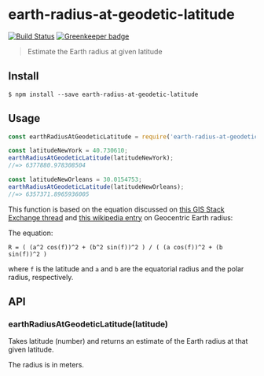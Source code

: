 # earth-radius-at-geodetic-latitude

[![Build Status](https://travis-ci.org/dbrockman/earth-radius-at-geodetic-latitude.svg?branch=master)](https://travis-ci.org/dbrockman/earth-radius-at-geodetic-latitude)
[![Greenkeeper badge](https://badges.greenkeeper.io/dbrockman/earth-radius-at-geodetic-latitude.svg)](https://greenkeeper.io/)

> Estimate the Earth radius at given latitude


## Install

```
$ npm install --save earth-radius-at-geodetic-latitude
```


## Usage

```js
const earthRadiusAtGeodeticLatitude = require('earth-radius-at-geodetic-latitude');

const latitudeNewYork = 40.730610;
earthRadiusAtGeodeticLatitude(latitudeNewYork);
//=> 6377880.978308504

const latitudeNewOrleans = 30.0154753;
earthRadiusAtGeodeticLatitude(latitudeNewOrleans);
//=> 6357371.8965936005
```


This function is based on the equation discussed on [this GIS Stack Exchange thread](http://gis.stackexchange.com/questions/20200) and [this wikipedia entry](http://en.wikipedia.org/wiki/Earth_radius#Geocentric_radius) on Geocentric Earth radius:

The equation:
```
R = ( (a^2 cos(f))^2 + (b^2 sin(f))^2 ) / ( (a cos(f))^2 + (b sin(f))^2 )
```
where `f` is the latitude and `a` and `b` are the equatorial radius and the polar radius, respectively.


## API

### earthRadiusAtGeodeticLatitude(latitude)

Takes latitude (number) and returns an estimate of the Earth radius at that given latitude.

The radius is in meters.
